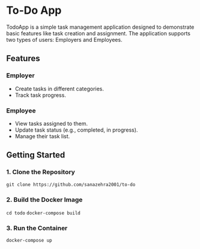 # To-Do App
TodoApp is a simple task management application designed to demonstrate basic features like task creation and assignment. The application supports two types of users: Employers and Employees.

## Features
### Employer
- Create tasks in different categories.
- Track task progress.

### Employee
- View tasks assigned to them.
- Update task status (e.g., completed, in progress).
- Manage their task list.

## Getting Started
### 1. Clone the Repository
```git clone https://github.com/sanazehra2001/to-do```
### 2. Build the Docker Image
```cd todo```
```docker-compose build```
### 3. Run the Container
```docker-compose up```





